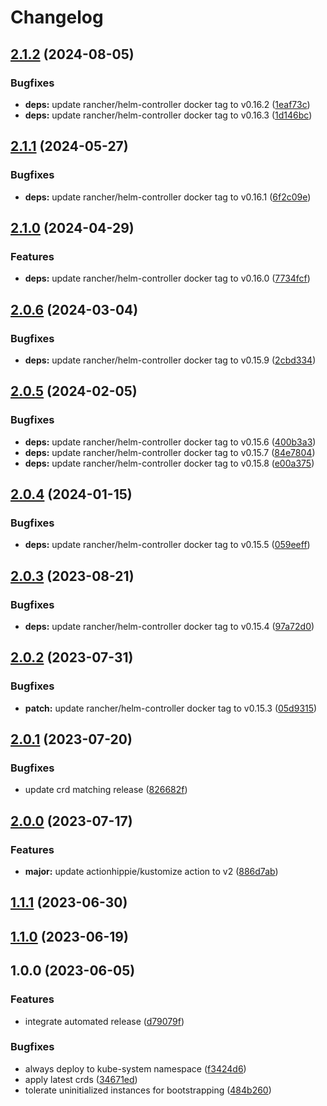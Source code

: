 # Changelog

## [2.1.2](https://github.com/kustomhippie/helm-controller/compare/v2.1.1...v2.1.2) (2024-08-05)


### Bugfixes

* **deps:** update rancher/helm-controller docker tag to v0.16.2 ([1eaf73c](https://github.com/kustomhippie/helm-controller/commit/1eaf73c1bb0e9a4d86491132a75e11886c842f29))
* **deps:** update rancher/helm-controller docker tag to v0.16.3 ([1d146bc](https://github.com/kustomhippie/helm-controller/commit/1d146bc83c1ff05733b44f22b029788ff12ee144))

## [2.1.1](https://github.com/kustomhippie/helm-controller/compare/v2.1.0...v2.1.1) (2024-05-27)


### Bugfixes

* **deps:** update rancher/helm-controller docker tag to v0.16.1 ([6f2c09e](https://github.com/kustomhippie/helm-controller/commit/6f2c09e3a5d9124c5274f34f98dc3dd29d5980ec))

## [2.1.0](https://github.com/kustomhippie/helm-controller/compare/v2.0.6...v2.1.0) (2024-04-29)


### Features

* **deps:** update rancher/helm-controller docker tag to v0.16.0 ([7734fcf](https://github.com/kustomhippie/helm-controller/commit/7734fcf2cff1a0f698012dd865a6cb45d8db6fdd))

## [2.0.6](https://github.com/kustomhippie/helm-controller/compare/v2.0.5...v2.0.6) (2024-03-04)


### Bugfixes

* **deps:** update rancher/helm-controller docker tag to v0.15.9 ([2cbd334](https://github.com/kustomhippie/helm-controller/commit/2cbd334f748671a76334b8b2babe867635518485))

## [2.0.5](https://github.com/kustomhippie/helm-controller/compare/v2.0.4...v2.0.5) (2024-02-05)


### Bugfixes

* **deps:** update rancher/helm-controller docker tag to v0.15.6 ([400b3a3](https://github.com/kustomhippie/helm-controller/commit/400b3a3ca8a2ffb7e4e1dfaac557f56f586e85ae))
* **deps:** update rancher/helm-controller docker tag to v0.15.7 ([84e7804](https://github.com/kustomhippie/helm-controller/commit/84e7804f110a795bd430e49d978ede5cdc7af218))
* **deps:** update rancher/helm-controller docker tag to v0.15.8 ([e00a375](https://github.com/kustomhippie/helm-controller/commit/e00a375183f482a414dc253094c5a78fdecba3f4))

## [2.0.4](https://github.com/kustomhippie/helm-controller/compare/v2.0.3...v2.0.4) (2024-01-15)


### Bugfixes

* **deps:** update rancher/helm-controller docker tag to v0.15.5 ([059eeff](https://github.com/kustomhippie/helm-controller/commit/059eeff824cb320ca0810b562ba7b0fade3ebe94))

## [2.0.3](https://github.com/kustomhippie/helm-controller/compare/v2.0.2...v2.0.3) (2023-08-21)


### Bugfixes

* **deps:** update rancher/helm-controller docker tag to v0.15.4 ([97a72d0](https://github.com/kustomhippie/helm-controller/commit/97a72d0f0928397d33efb9c707e207570e13ba87))

## [2.0.2](https://github.com/kustomhippie/helm-controller/compare/v2.0.1...v2.0.2) (2023-07-31)


### Bugfixes

* **patch:** update rancher/helm-controller docker tag to v0.15.3 ([05d9315](https://github.com/kustomhippie/helm-controller/commit/05d9315d2592651bd77d68f09243ca973baa0b82))

## [2.0.1](https://github.com/kustomhippie/helm-controller/compare/v2.0.0...v2.0.1) (2023-07-20)


### Bugfixes

* update crd matching release ([826682f](https://github.com/kustomhippie/helm-controller/commit/826682f63800a1ffdf0e68c4a8cf1145de65aa68))

## [2.0.0](https://github.com/kustomhippie/helm-controller/compare/v1.1.1...v2.0.0) (2023-07-17)


### Features

* **major:** update actionhippie/kustomize action to v2 ([886d7ab](https://github.com/kustomhippie/helm-controller/commit/886d7aba1a1f64f813115652b4112cb07efa007e))

## [1.1.1](https://github.com/kustomhippie/helm-controller/compare/v1.1.0...v1.1.1) (2023-06-30)

## [1.1.0](https://github.com/kustomhippie/helm-controller/compare/v1.0.0...v1.1.0) (2023-06-19)

## 1.0.0 (2023-06-05)


### Features

* integrate automated release ([d79079f](https://github.com/kustomhippie/helm-controller/commit/d79079f35dbdba5bdf7c1c866676366ecfbe806a))


### Bugfixes

* always deploy to kube-system namespace ([f3424d6](https://github.com/kustomhippie/helm-controller/commit/f3424d64c520c4ef94fa9ad3bb076d5329c0384c))
* apply latest crds ([34671ed](https://github.com/kustomhippie/helm-controller/commit/34671ed413c6f06e57d88e51936d44b77d4a9a99))
* tolerate uninitialized instances for bootstrapping ([484b260](https://github.com/kustomhippie/helm-controller/commit/484b260a8ba995cd1f09f3a5dfa030df893886d0))
